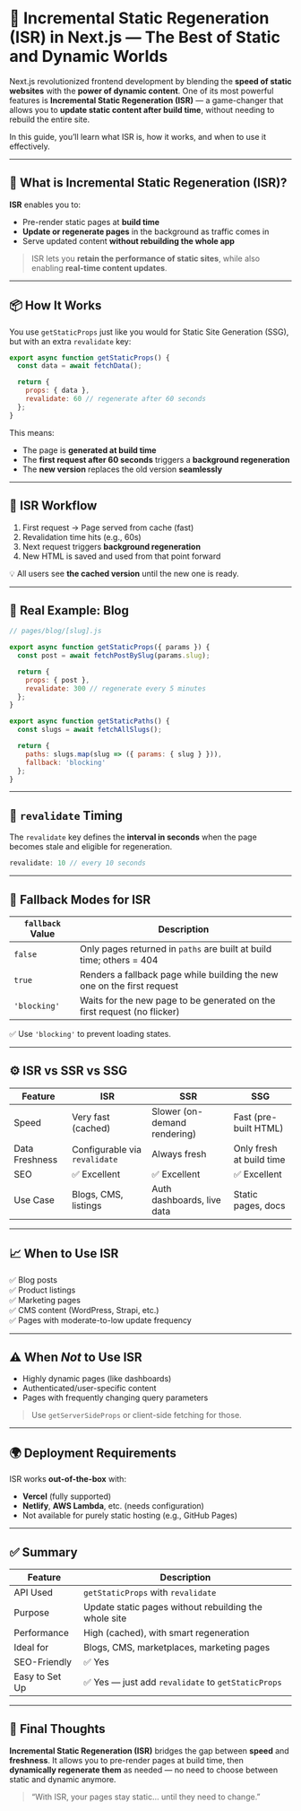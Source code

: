 

# 🔄 Incremental Static Regeneration (ISR) in Next.js — The Best of Static and Dynamic Worlds

Next.js revolutionized frontend development by blending the **speed of static websites** with the **power of dynamic content**. One of its most powerful features is **Incremental Static Regeneration (ISR)** — a game-changer that allows you to **update static content after build time**, without needing to rebuild the entire site.

In this guide, you’ll learn what ISR is, how it works, and when to use it effectively.

---

## 🧠 What is Incremental Static Regeneration (ISR)?

**ISR** enables you to:
- Pre-render static pages at **build time**
- **Update or regenerate pages** in the background as traffic comes in
- Serve updated content **without rebuilding the whole app**

> ISR lets you **retain the performance of static sites**, while also enabling **real-time content updates**.

---

## 📦 How It Works

You use `getStaticProps` just like you would for Static Site Generation (SSG), but with an extra `revalidate` key:

```js
export async function getStaticProps() {
  const data = await fetchData();

  return {
    props: { data },
    revalidate: 60 // regenerate after 60 seconds
  };
}
```

This means:
- The page is **generated at build time**
- The **first request after 60 seconds** triggers a **background regeneration**
- The **new version** replaces the old version **seamlessly**

---

## 🔂 ISR Workflow

1. First request → Page served from cache (fast)
2. Revalidation time hits (e.g., 60s)
3. Next request triggers **background regeneration**
4. New HTML is saved and used from that point forward

💡 All users see **the cached version** until the new one is ready.

---

## 🚀 Real Example: Blog

```js
// pages/blog/[slug].js

export async function getStaticProps({ params }) {
  const post = await fetchPostBySlug(params.slug);

  return {
    props: { post },
    revalidate: 300 // regenerate every 5 minutes
  };
}

export async function getStaticPaths() {
  const slugs = await fetchAllSlugs();

  return {
    paths: slugs.map(slug => ({ params: { slug } })),
    fallback: 'blocking'
  };
}
```

---

## 🧪 `revalidate` Timing

The `revalidate` key defines the **interval in seconds** when the page becomes stale and eligible for regeneration.

```js
revalidate: 10 // every 10 seconds
```

---

## 🔁 Fallback Modes for ISR

| `fallback` Value | Description                                                                 |
|------------------|-----------------------------------------------------------------------------|
| `false`          | Only pages returned in `paths` are built at build time; others = 404       |
| `true`           | Renders a fallback page while building the new one on the first request     |
| `'blocking'`     | Waits for the new page to be generated on the first request (no flicker)    |

✅ Use `'blocking'` to prevent loading states.

---

## ⚙️ ISR vs SSR vs SSG

| Feature        | ISR                        | SSR                         | SSG                        |
|----------------|-----------------------------|------------------------------|-----------------------------|
| Speed          | Very fast (cached)          | Slower (on-demand rendering) | Fast (pre-built HTML)       |
| Data Freshness | Configurable via `revalidate` | Always fresh                 | Only fresh at build time    |
| SEO            | ✅ Excellent                 | ✅ Excellent                  | ✅ Excellent                 |
| Use Case       | Blogs, CMS, listings         | Auth dashboards, live data   | Static pages, docs          |

---

## 📈 When to Use ISR

✅ Blog posts  
✅ Product listings  
✅ Marketing pages  
✅ CMS content (WordPress, Strapi, etc.)  
✅ Pages with moderate-to-low update frequency  

---

## ⚠️ When *Not* to Use ISR

- Highly dynamic pages (like dashboards)
- Authenticated/user-specific content
- Pages with frequently changing query parameters

> Use `getServerSideProps` or client-side fetching for those.

---

## 🌍 Deployment Requirements

ISR works **out-of-the-box** with:
- **Vercel** (fully supported)
- **Netlify**, **AWS Lambda**, etc. (needs configuration)
- Not available for purely static hosting (e.g., GitHub Pages)

---

## ✅ Summary

| Feature            | Description                                                |
|--------------------|------------------------------------------------------------|
| API Used           | `getStaticProps` with `revalidate`                         |
| Purpose            | Update static pages without rebuilding the whole site      |
| Performance        | High (cached), with smart regeneration                     |
| Ideal for          | Blogs, CMS, marketplaces, marketing pages                  |
| SEO-Friendly       | ✅ Yes                                                     |
| Easy to Set Up     | ✅ Yes — just add `revalidate` to `getStaticProps`         |

---

## 🧾 Final Thoughts

**Incremental Static Regeneration (ISR)** bridges the gap between **speed** and **freshness**. It allows you to pre-render pages at build time, then **dynamically regenerate them** as needed — no need to choose between static and dynamic anymore.

> “With ISR, your pages stay static… until they need to change.”

